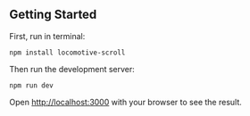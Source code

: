## Getting Started

First, run in terminal:

    npm install locomotive-scroll

Then run the development server:

    npm run dev

Open [http://localhost:3000](http://localhost:3000) with your browser to see the result.
